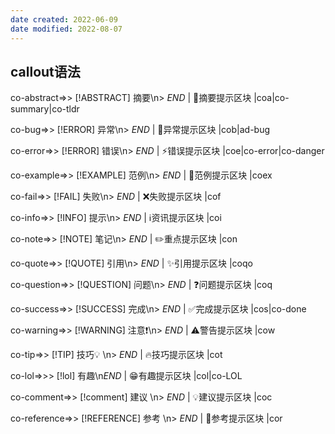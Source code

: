 ```yaml
---
date created: 2022-06-09
date modified: 2022-08-07
---
```


## callout语法

co-abstract=>> [!ABSTRACT] 摘要\n> $END$ | 📔摘要提示区块 |coa|co-summary|co-tldr

co-bug=>> [!ERROR] 异常\n> $END$ | 🐞异常提示区块 |cob|ad-bug

co-error=>> [!ERROR] 错误\n> $END$ | ⚡错误提示区块 |coe|co-error|co-danger

co-example=>> [!EXAMPLE] 范例\n> $END$ | 📑范例提示区块 |coex

co-fail=>> [!FAIL] 失败\n> $END$ | ❌失败提示区块 |cof

co-info=>> [!INFO] 提示\n> $END$ | ℹ️资讯提示区块 |coi

co-note=>> [!NOTE] 笔记\n> $END$ | ✏️重点提示区块 |con

co-quote=>> [!QUOTE] 引用\n> $END$ | ✨引用提示区块 |coqo

co-question=>> [!QUESTION] 问题\n> $END$ | ❓问题提示区块 |coq

co-success=>> [!SUCCESS] 完成\n> $END$ | ✅完成提示区块 |cos|co-done

co-warning=>> [!WARNING] 注意❗\n> $END$ | ⚠️警告提示区块 |cow

co-tip=>> [!TIP] 技巧💡 \n> $END$ | 🔥技巧提示区块 |cot

co-lol=>>> [!lol] 有趣\n$END$ | 😁有趣提示区块 |col|co-LOL

co-comment=>> [!comment] 建议 \n> $END$ | 💡建议提示区块 |coc

co-reference=>> [!REFERENCE] 参考 \n> $END$ | 📖参考提示区块 |cor
